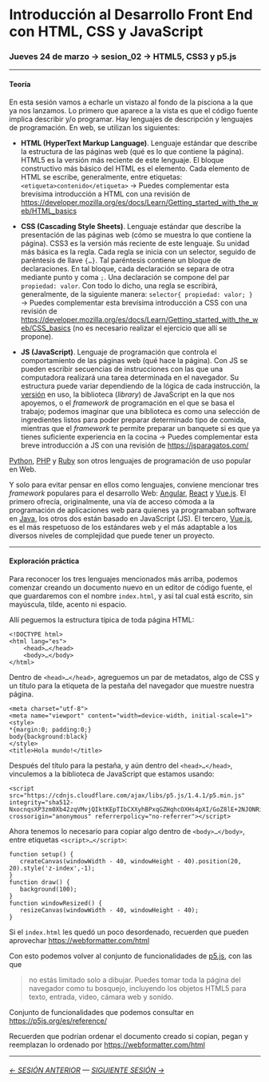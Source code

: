 # Introducción al Desarrollo Front End con HTML, CSS y JavaScript

### Jueves 24 de marzo → sesion_02 → HTML5, CSS3 y p5.js

- - - - - - - - 

#### Teoría

En esta sesión vamos a echarle un vistazo al fondo de la pisciona a la que ya nos lanzamos. Lo primero que aparece a la vista es que el código fuente implica describir y/o programar. Hay lenguajes de descripción y lenguajes de programación. En web, se utilizan los siguientes:

- **HTML (HyperText Markup Language)**. Lenguaje estándar que describe la estructura de las páginas web (qué es lo que contiene la página). HTML5 es la versión más reciente de este lenguaje. El bloque constructivo más básico del HTML es el elemento. Cada elemento de HTML se escribe, generalmente, entre etiquetas: `<etiqueta>contenido</etiqueta>` → Puedes complementar esta brevísima introducción a HTML con una revisión de https://developer.mozilla.org/es/docs/Learn/Getting_started_with_the_web/HTML_basics

- **CSS (Cascading Style Sheets)**. Lenguaje estándar que describe la presentación de las páginas web (cómo se muestra lo que contiene la página). CSS3 es la versión más reciente de este lenguaje. Su unidad más básica es la regla. Cada regla se inicia con un selector, seguido de paréntesis de llave `{…}`. Tal paréntesis contiene un bloque de declaraciones. En tal bloque, cada declaración se separa de otra mediante punto y coma `;`. Una declaración se compone del par `propiedad: valor`. Con todo lo dicho, una regla se escribirá, generalmente, de la siguiente manera: `selector{ propiedad: valor; }` → Puedes complementar esta brevísima introducción a CSS con una revisión de https://developer.mozilla.org/es/docs/Learn/Getting_started_with_the_web/CSS_basics (no es necesario realizar el ejercicio que allí se propone).

- **JS (JavaScript)**. Lenguaje de programación que controla el comportamiento de las páginas web (qué hace la página). Con JS se pueden escribir secuencias de instrucciones con las que una computadora realizará una tarea determinada en el navegador. Su estructura puede variar dependiendo de la lógica de cada instrucción, la [versión](https://www.w3schools.com/js/js_versions.asp) en uso, la biblioteca (*library*) de JavaScript en la que nos apoyemos, o el *framework* de programación en el que se basa el trabajo; podemos imaginar que una biblioteca es como una selección de ingredientes listos para poder preparar determinado tipo de comida, mientras que el *framework* te permite preparar un banquete si es que ya tienes suficiente experiencia en la cocina → Puedes complementar esta breve introducción a JS con una revisión de https://jsparagatos.com/

[Python](https://www.python.org/), [PHP](https://www.php.net/) y [Ruby](https://www.ruby-lang.org/es/) son otros lenguajes de programación de uso popular en Web.

Y solo para evitar pensar en ellos como lenguajes, conviene mencionar tres *framework* populares para el desarrollo Web: [Angular](https://angular.io/), [React](https://es.reactjs.org/) y [Vue.js](https://v3.vuejs.org/). El primero ofrecía, originalmente, una vía de acceso cómoda a la programación de aplicaciones web para quienes ya programaban software en [Java](https://es.wikipedia.org/wiki/Plataforma_Java), los otros dos están basado en JavaScript (JS). El tercero, [Vue.js](https://v3.vuejs.org/), es el más respetuoso de los estándares web y el más adaptable a los diversos niveles de complejidad que puede tener un proyecto.

- - - - - - - - - - - - - - 

#### Exploración práctica

Para reconocer los tres lenguajes mencionados más arriba, podemos comenzar creando un documento nuevo en un editor de código fuente, el que guardaremos con el nombre `index.html`, y así tal cual está escrito, sin mayúscula, tilde, acento ni espacio.

Allí peguemos la estructura típica de toda página HTML: 

```
<!DOCTYPE html>
<html lang="es">
    <head>…</head>
    <body>…</body>
</html>
```

Dentro de `<head>…</head>`, agreguemos un par de metadatos, algo de CSS y un título para la etiqueta de la pestaña del navegador que muestre nuestra página.

```
<meta charset="utf-8">
<meta name="viewport" content="width=device-width, initial-scale=1">
<style>
*{margin:0; padding:0;}
body{background:black}
</style>
<title>Hola mundo!</title>
```

Después del título para la pestaña, y aún dentro del `<head>…</head>`, vinculemos a la biblioteca de JavaScript que estamos usando:

```
<script src="https://cdnjs.cloudflare.com/ajax/libs/p5.js/1.4.1/p5.min.js" integrity="sha512-NxocnqsXP3zm0Xb42zqVMvjQIktKEpTIbCXXyhBPxqGZHqhcOXHs4pXI/GoZ8lE+2NJONRifuBpi9DxC58L0Lw==" crossorigin="anonymous" referrerpolicy="no-referrer"></script>
```

Ahora tenemos lo necesario para copiar algo dentro de `<body>…</body>`, entre etiquetas `<script>…</script>`:

```
function setup() {
   createCanvas(windowWidth - 40, windowHeight - 40).position(20, 20).style('z-index',-1);
}
function draw() {
   background(100);
}
function windowResized() { 
   resizeCanvas(windowWidth - 40, windowHeight - 40);
} 
```

Si el `index.html` les quedó un poco desordenado, recuerden que pueden aprovechar https://webformatter.com/html

Con esto podemos volver al conjunto de funcionalidades de [p5.js](https://p5js.org/es/), con las que

> no estás limitado solo a dibujar. Puedes tomar toda la página del navegador como tu bosquejo, incluyendo los objetos HTML5 para texto, entrada, video, cámara web y sonido.

Conjunto de funcionalidades que podemos consultar en https://p5js.org/es/reference/

Recuerden que podrían ordenar el documento creado si copian, pegan y reemplazan lo ordenado por https://webformatter.com/html

- - - - - - - 

###### [← SESIÓN ANTERIOR](https://github.com/profesorfaco/front-end/tree/main/sesion_01) — [SIGUIENTE SESIÓN →](https://github.com/profesorfaco/front-end/tree/main/sesion_03)
